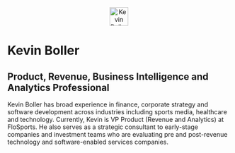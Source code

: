 
<center>
<img src="https://kdboller.github.io/assets/img/Flo Headshot.gif" alt="Kevin Boller" height="42" width="42">
</center>

<h1>Kevin Boller</h1>

<h2>Product, Revenue, Business Intelligence and Analytics Professional</h2>

<p> Kevin Boller has broad experience in finance, corporate strategy and software development across industries including sports media, healthcare and technology. Currently, Kevin is VP Product (Revenue and Analytics) at FloSports. He also serves as a strategic consultant to early-stage companies and investment teams who are evaluating pre and post-revenue technology and software-enabled services companies. </p>


